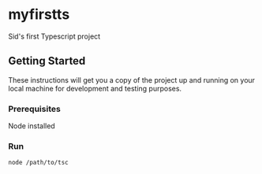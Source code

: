 # myfirstts

Sid's first Typescript project

## Getting Started

These instructions will get you a copy of the project up and running on your local machine for development and testing purposes.

### Prerequisites

Node installed

### Run

```
node /path/to/tsc
```